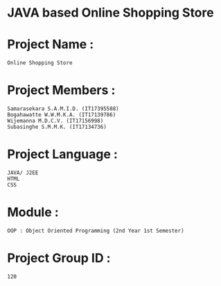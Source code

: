 # JAVA based Online Shopping Store
# Project Name :
    Online Shopping Store

# Project Members : 
    Samarasekara S.A.M.I.D. (IT17395588)
    Bogahawatte W.W.M.K.A. (IT17139786)
    Wijemanna M.D.C.V. (IT17156998)
    Subasinghe S.M.M.K. (IT17134736)

# Project Language :
    JAVA/ J2EE
    HTML
    CSS

# Module : 
    OOP : Object Oriented Programming (2nd Year 1st Semester)
    
# Project Group ID :
    120
